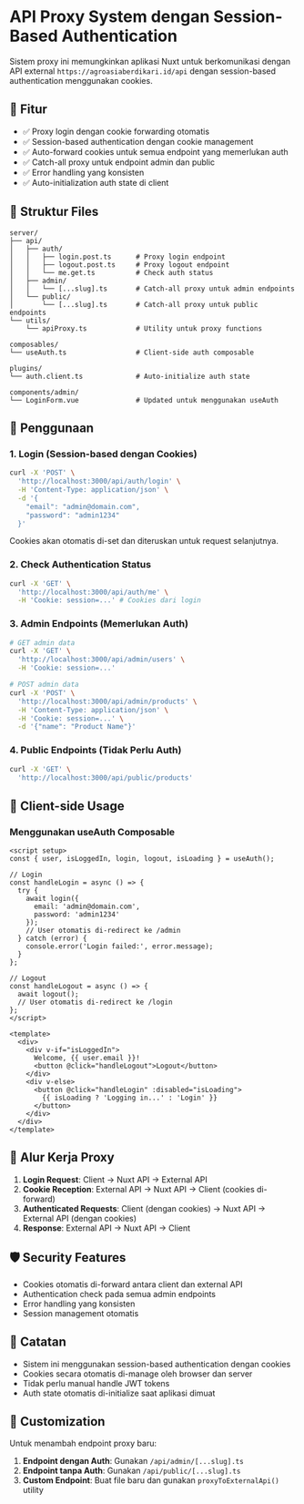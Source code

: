 # API Proxy System dengan Session-Based Authentication

Sistem proxy ini memungkinkan aplikasi Nuxt untuk berkomunikasi dengan API external `https://agroasiaberdikari.id/api` dengan session-based authentication menggunakan cookies.

## 🚀 Fitur

- ✅ Proxy login dengan cookie forwarding otomatis
- ✅ Session-based authentication dengan cookie management
- ✅ Auto-forward cookies untuk semua endpoint yang memerlukan auth
- ✅ Catch-all proxy untuk endpoint admin dan public
- ✅ Error handling yang konsisten
- ✅ Auto-initialization auth state di client

## 📁 Struktur Files

```
server/
├── api/
│   ├── auth/
│   │   ├── login.post.ts      # Proxy login endpoint
│   │   ├── logout.post.ts     # Proxy logout endpoint
│   │   └── me.get.ts          # Check auth status
│   ├── admin/
│   │   └── [...slug].ts       # Catch-all proxy untuk admin endpoints
│   └── public/
│       └── [...slug].ts       # Catch-all proxy untuk public endpoints
└── utils/
    └── apiProxy.ts            # Utility untuk proxy functions

composables/
└── useAuth.ts                 # Client-side auth composable

plugins/
└── auth.client.ts             # Auto-initialize auth state

components/admin/
└── LoginForm.vue              # Updated untuk menggunakan useAuth
```

## 🔧 Penggunaan

### 1. Login (Session-based dengan Cookies)

```bash
curl -X 'POST' \
  'http://localhost:3000/api/auth/login' \
  -H 'Content-Type: application/json' \
  -d '{
    "email": "admin@domain.com",
    "password": "admin1234"
  }'
```

Cookies akan otomatis di-set dan diteruskan untuk request selanjutnya.

### 2. Check Authentication Status

```bash
curl -X 'GET' \
  'http://localhost:3000/api/auth/me' \
  -H 'Cookie: session=...' # Cookies dari login
```

### 3. Admin Endpoints (Memerlukan Auth)

```bash
# GET admin data
curl -X 'GET' \
  'http://localhost:3000/api/admin/users' \
  -H 'Cookie: session=...'

# POST admin data
curl -X 'POST' \
  'http://localhost:3000/api/admin/products' \
  -H 'Content-Type: application/json' \
  -H 'Cookie: session=...' \
  -d '{"name": "Product Name"}'
```

### 4. Public Endpoints (Tidak Perlu Auth)

```bash
curl -X 'GET' \
  'http://localhost:3000/api/public/products'
```

## 🎯 Client-side Usage

### Menggunakan useAuth Composable

```vue
<script setup>
const { user, isLoggedIn, login, logout, isLoading } = useAuth();

// Login
const handleLogin = async () => {
  try {
    await login({
      email: 'admin@domain.com',
      password: 'admin1234'
    });
    // User otomatis di-redirect ke /admin
  } catch (error) {
    console.error('Login failed:', error.message);
  }
};

// Logout
const handleLogout = async () => {
  await logout();
  // User otomatis di-redirect ke /login
};
</script>

<template>
  <div>
    <div v-if="isLoggedIn">
      Welcome, {{ user.email }}!
      <button @click="handleLogout">Logout</button>
    </div>
    <div v-else>
      <button @click="handleLogin" :disabled="isLoading">
        {{ isLoading ? 'Logging in...' : 'Login' }}
      </button>
    </div>
  </div>
</template>
```

## 🔄 Alur Kerja Proxy

1. **Login Request**: Client → Nuxt API → External API
2. **Cookie Reception**: External API → Nuxt API → Client (cookies di-forward)
3. **Authenticated Requests**: Client (dengan cookies) → Nuxt API → External API (dengan cookies)
4. **Response**: External API → Nuxt API → Client

## 🛡️ Security Features

- Cookies otomatis di-forward antara client dan external API
- Authentication check pada semua admin endpoints
- Error handling yang konsisten
- Session management otomatis

## 📝 Catatan

- Sistem ini menggunakan session-based authentication dengan cookies
- Cookies secara otomatis di-manage oleh browser dan server
- Tidak perlu manual handle JWT tokens
- Auth state otomatis di-initialize saat aplikasi dimuat

## 🎨 Customization

Untuk menambah endpoint proxy baru:

1. **Endpoint dengan Auth**: Gunakan `/api/admin/[...slug].ts`
2. **Endpoint tanpa Auth**: Gunakan `/api/public/[...slug].ts`
3. **Custom Endpoint**: Buat file baru dan gunakan `proxyToExternalApi()` utility